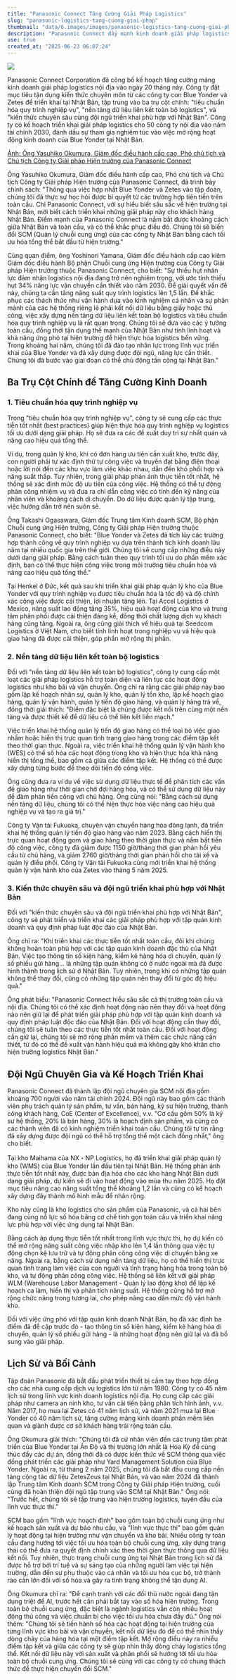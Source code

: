 ```yaml
---
title: "Panasonic Connect Tăng Cường Giải Pháp Logistics"
slug: "panasonic-logistics-tang-cuong-giai-phap"
thumbnail: "data/6.images/images/panasonic-logistics-tang-cuong-giai-phap.webp"
description: "Panasonic Connect đẩy mạnh kinh doanh giải pháp logistics tại Nhật Bản với ba trụ cột chính, tận dụng kinh nghiệm toàn cầu và nhắc đến trường hợp thành công tại Việt Nam."
use: true
created_at: "2025-06-23 06:07:24"
---
```


![](/images/20250623-00000001-impclw-000-1-view.webp)

Panasonic Connect Corporation đã công bố kế hoạch tăng cường mảng kinh doanh giải pháp logistics nội địa vào ngày 20 tháng này. Công ty đặt mục tiêu tận dụng kiến thức chuyên môn từ các công ty con Blue Yonder và Zetes để triển khai tại Nhật Bản, tập trung vào ba trụ cột chính: "tiêu chuẩn hóa quy trình nghiệp vụ", "nền tảng dữ liệu liên kết toàn bộ logistics", và "kiến thức chuyên sâu cùng đội ngũ triển khai phù hợp với Nhật Bản". Công ty có kế hoạch triển khai giải pháp logistics cho 50 công ty nội địa vào năm tài chính 2030, đánh dấu sự tham gia nghiêm túc vào việc mở rộng hoạt động kinh doanh của Blue Yonder tại Nhật Bản.

[Ảnh: Ông Yasuhiko Okumura, Giám đốc điều hành cấp cao, Phó chủ tịch và Chủ tịch Công ty Giải pháp Hiện trường của Panasonic Connect](https://cloud.watch.impress.co.jp/img/clw/docs/2024/658/html/okumura_o.jpg.html)

Ông Yasuhiko Okumura, Giám đốc điều hành cấp cao, Phó chủ tịch và Chủ tịch Công ty Giải pháp Hiện trường của Panasonic Connect, đã trình bày chính sách: "Thông qua việc hợp nhất Blue Yonder và Zetes vào tập đoàn, chúng tôi đã thực sự học hỏi được bí quyết từ các trường hợp tiên tiến trên toàn cầu. Chỉ Panasonic Connect, với sự hiểu biết sâu sắc về hiện trường tại Nhật Bản, mới biết cách triển khai những giải pháp này cho khách hàng Nhật Bản. Điểm mạnh của Panasonic Connect là nắm bắt được khoảng cách giữa Nhật Bản và toàn cầu, và có thể khắc phục điều đó. Chúng tôi sẽ biến đổi SCM (Quản lý chuỗi cung ứng) của các công ty Nhật Bản bằng cách tối ưu hóa tổng thể bắt đầu từ hiện trường."

Cùng quan điểm, ông Yoshinori Yamana, Giám đốc điều hành cấp cao kiêm Giám đốc điều hành Bộ phận Chuỗi cung ứng Hiện trường của Công ty Giải pháp Hiện trường thuộc Panasonic Connect, cho biết: "Sự thiếu hụt nhân lực đảm nhận logistics nội địa đang trở nên nghiêm trọng, với ước tính thiếu hụt 34% năng lực vận chuyển cần thiết vào năm 2030. Để giải quyết vấn đề này, chúng ta cần tăng năng suất quy trình logistics lên 1,5 lần. Để khắc phục các thách thức như vận hành dựa vào kinh nghiệm cá nhân và sự phân mảnh của các hệ thống riêng lẻ phải kết nối dữ liệu bằng giấy hoặc thủ công, việc xây dựng nền tảng dữ liệu liên kết toàn bộ logistics và tiêu chuẩn hóa quy trình nghiệp vụ là rất quan trọng. Chúng tôi sẽ đưa vào các ý tưởng toàn cầu, đồng thời tận dụng thế mạnh của Nhật Bản như tính linh hoạt và khả năng ứng phó tại hiện trường để hiện thực hóa logistics bền vững. Trong khoảng hai năm, chúng tôi đã đào tạo nhân lực trong lĩnh vực triển khai của Blue Yonder và đã xây dựng được đội ngũ, năng lực cần thiết. Chúng tôi đã bước vào giai đoạn có thể chủ động tấn công tại Nhật Bản."

## Ba Trụ Cột Chính để Tăng Cường Kinh Doanh

### 1. Tiêu chuẩn hóa quy trình nghiệp vụ

Trong "tiêu chuẩn hóa quy trình nghiệp vụ", công ty sẽ cung cấp các thực tiễn tốt nhất (best practices) giúp hiện thực hóa quy trình nghiệp vụ logistics tối ưu dưới dạng giải pháp. Họ sẽ đưa ra các đề xuất duy trì sự nhất quán và nâng cao hiệu quả tổng thể.

Ví dụ, trong quản lý kho, khi có đơn hàng ưu tiên cần xuất kho, trước đây, con người phải tự xác định thứ tự công việc và truyền đạt bằng điện thoại hoặc lời nói đến các khu vực làm việc khác nhau, dẫn đến khó phối hợp và năng suất thấp. Tuy nhiên, trong giải pháp phản ánh thực tiễn tốt nhất, hệ thống sẽ xác định mức độ ưu tiên của công việc. Hệ thống có thể tự động phân công nhiệm vụ và đưa ra chỉ dẫn công việc có tính đến kỹ năng của nhân viên và khoảng cách di chuyển. Do dữ liệu được quản lý tập trung, việc hướng dẫn trở nên suôn sẻ.

Ông Takashi Ogasawara, Giám đốc Trung tâm Kinh doanh SCM, Bộ phận Chuỗi cung ứng Hiện trường, Công ty Giải pháp Hiện trường thuộc Panasonic Connect, cho biết: "Blue Yonder và Zetes đã tích lũy các trường hợp thành công về quy trình nghiệp vụ dựa trên thành tích kinh doanh lâu năm tại nhiều quốc gia trên thế giới. Chúng tôi sẽ cung cấp những điều này dưới dạng giải pháp. Bằng cách tuân theo quy trình tối ưu do phần mềm xác định, bạn có thể thực hiện công việc trong môi trường tiêu chuẩn hóa và nâng cao hiệu quả tổng thể."

Tại Henkel ở Đức, kết quả sau khi triển khai giải pháp quản lý kho của Blue Yonder với quy trình nghiệp vụ được tiêu chuẩn hóa là tốc độ và độ chính xác công việc được cải thiện, lợi nhuận tăng lên. Tại Accel Logistics ở Mexico, năng suất lao động tăng 35%, hiệu quả hoạt động của kho và trung tâm phân phối được cải thiện đáng kể, đồng thời chất lượng dịch vụ khách hàng cũng tăng. Ngoài ra, ông cũng giải thích về hiệu quả tại Seedcom Logistics ở Việt Nam, cho biết tính linh hoạt trong nghiệp vụ và hiệu quả giao hàng đã được cải thiện, góp phần mở rộng thị phần.

### 2. Nền tảng dữ liệu liên kết toàn bộ logistics

Đối với "nền tảng dữ liệu liên kết toàn bộ logistics", công ty cung cấp một loạt các giải pháp logistics hỗ trợ toàn diện và liên tục các hoạt động logistics như kho bãi và vận chuyển. Ông chỉ ra rằng các giải pháp này bao gồm lập kế hoạch nhân sự, quản lý kho, quản lý tồn kho, lập kế hoạch giao hàng, quản lý vận hành, quản lý tiến độ giao hàng, và quản lý hàng trả về, đồng thời giải thích: "Điểm đặc biệt là chúng được kết nối trên cùng một nền tảng và được thiết kế để dữ liệu có thể liên kết liền mạch."

Việc triển khai hệ thống quản lý tiến độ giao hàng có thể loại bỏ việc giao nhầm hoặc hiển thị trực quan tình trạng giao hàng trong các điểm tập kết theo thời gian thực. Ngoài ra, việc triển khai hệ thống quản lý vận hành kho (WES) có thể số hóa các hoạt động trong kho và hiện thực hóa khả năng hiển thị tổng thể, bao gồm cả giữa các điểm tập kết. Hệ thống có thể được xây dựng từng bước để theo dõi tiến độ công việc.

Ông cũng đưa ra ví dụ về việc sử dụng dữ liệu thực tế để phân tích các vấn đề giao hàng như thời gian chờ đợi hàng hóa, và có thể sử dụng dữ liệu này để đàm phán tiền công với chủ hàng. Ông cũng nói: "Bằng cách sử dụng nền tảng dữ liệu, chúng tôi có thể hiện thực hóa việc nâng cao hiệu quả nghiệp vụ và tạo ra giá trị."

Công ty Vận tải Fukuoka, chuyên vận chuyển hàng hóa đông lạnh, đã triển khai hệ thống quản lý tiến độ giao hàng vào năm 2023. Bằng cách hiển thị trực quan hoạt động gom và giao hàng theo thời gian thực và nắm bắt tiến độ công việc, công ty đã giảm được 1150 giờ/tháng thời gian phản hồi yêu cầu từ chủ hàng, và giảm 2760 giờ/tháng thời gian phản hồi cho tài xế và quản lý điều phối. Công ty Vận tải Fukuoka cũng mới triển khai hệ thống quản lý vận hành kho của Zetes vào tháng 5 năm 2025.

### 3. Kiến thức chuyên sâu và đội ngũ triển khai phù hợp với Nhật Bản

Đối với "kiến thức chuyên sâu và đội ngũ triển khai phù hợp với Nhật Bản", công ty sẽ phát triển và triển khai các giải pháp phù hợp với tập quán kinh doanh và quy định pháp luật độc đáo của Nhật Bản.

Ông chỉ ra: "Khi triển khai các thực tiễn tốt nhất toàn cầu, đôi khi chúng không hoàn toàn phù hợp với các tập quán kinh doanh đặc thù của Nhật Bản. Việc tạo thông tin số kiện hàng, kiểm kê hàng hóa di chuyển, quản lý số phiếu gửi hàng... là những tập quán không có ở nước ngoài mà đã được hình thành trong lịch sử ở Nhật Bản. Tuy nhiên, trong khi có những tập quán không thể thay đổi, cũng có những tập quán nên thay đổi từ góc độ hiệu quả."

Ông phát biểu: "Panasonic Connect hiểu sâu sắc cả thị trường toàn cầu và nội địa. Chúng tôi có thể xác định hoạt động nào nên thay đổi và hoạt động nào nên giữ lại để phát triển giải pháp phù hợp với tập quán kinh doanh và quy định pháp luật độc đáo của Nhật Bản. Đối với hoạt động cần thay đổi, chúng tôi sẽ tuân theo các thực tiễn tốt nhất toàn cầu. Đối với hoạt động cần giữ lại, chúng tôi sẽ mở rộng phần mềm và thêm các chức năng cần thiết, từ đó có thể đề xuất vận hành hiệu quả mà không gây khó khăn cho hiện trường logistics Nhật Bản."

## Đội Ngũ Chuyên Gia và Kế Hoạch Triển Khai

Panasonic Connect đã thành lập đội ngũ chuyên gia SCM nội địa gồm khoảng 700 người vào năm tài chính 2024. Đội ngũ này bao gồm các thành viên phụ trách quản lý sản phẩm, tư vấn, bán hàng, kỹ sư hiện trường, thành công khách hàng, CoE (Center of Excellence), v.v. "Cơ cấu gồm 50% là kỹ sư hệ thống, 20% là bán hàng, 30% là hoạch định sản phẩm, và cũng có các thành viên đã có kinh nghiệm triển khai toàn cầu. Chúng tôi tự tin rằng đã xây dựng được đội ngũ có thể hỗ trợ tổng thể một cách đồng nhất," ông cho biết.

Tại kho Maihama của NX・NP Logistics, họ đã triển khai giải pháp quản lý kho (WMS) của Blue Yonder lần đầu tiên tại Nhật Bản. Hệ thống phản ánh thực tiễn tốt nhất này, được bản địa hóa cho các kho hàng Nhật Bản dưới dạng giải pháp, dự kiến sẽ đi vào hoạt động vào mùa thu năm 2025. Họ đặt mục tiêu nâng cao năng suất tổng thể khoảng 1,2 lần và cũng có kế hoạch xây dựng đây thành mô hình mẫu để nhân rộng.

Kho này cũng là kho logistics cho sản phẩm của Panasonic, và cả hai bên đang cùng nỗ lực số hóa bằng cơ chế tinh gọn toàn cầu và triển khai năng lực phù hợp với việc ứng dụng tại Nhật Bản.

Bằng cách áp dụng thực tiễn tốt nhất trong lĩnh vực thực thi, họ dự kiến có thể mở rộng năng suất công việc nhập kho lên 1,4 lần thông qua việc tự động chọn kệ lưu trữ và tự động phân công công việc di chuyển bằng xe nâng. Ngoài ra, bằng cách sử dụng nền tảng dữ liệu, họ có thể hiển thị trực quan tình trạng làm việc của con người và tình trạng hàng hóa trong toàn bộ kho, và tự động phân công công việc. Hệ thống sẽ liên kết với giải pháp WLM (Warehouse Labor Management - Quản lý lao động kho) để lập kế hoạch ca làm, hiển thị và phân tích năng suất. Hệ thống cũng hỗ trợ mở rộng chức năng trong tương lai, cho phép nâng cao dần mức độ vận hành kho.

Đối với việc ứng phó với tập quán kinh doanh Nhật Bản, họ đã xác định ba điểm đã đề cập trước đó - tạo thông tin số kiện hàng, kiểm kê hàng hóa di chuyển, quản lý số phiếu gửi hàng - là những hoạt động nên giữ lại và đã bổ sung vào giải pháp.

## Lịch Sử và Bối Cảnh

Tập đoàn Panasonic đã bắt đầu phát triển thiết bị cầm tay theo hợp đồng cho các nhà cung cấp dịch vụ logistics lớn từ năm 1980. Công ty có 45 năm lịch sử trong lĩnh vực kinh doanh logistics nội địa. Họ cung cấp các giải pháp như camera an ninh kho, tư vấn cải tiến bằng phân tích hình ảnh, v.v. Năm 2017, họ mua lại Zetes có 41 năm lịch sử, và năm 2021 mua lại Blue Yonder có 40 năm lịch sử, tăng cường mảng kinh doanh phần mềm liên quan và giành được cơ sở khách hàng trải rộng toàn cầu.

Ông Okumura giải thích: "Chúng tôi đã cử nhân viên đến các trung tâm phát triển của Blue Yonder tại Ấn Độ và thị trường lớn nhất là Hoa Kỳ để cùng thúc đẩy các dự án, đồng thời đã có được kiến thức về SCM thông qua việc đồng phát triển các giải pháp như Yard Management Solution của Blue Yonder. Ngoài ra, từ tháng 2 năm 2025, chúng tôi đã bắt đầu cung cấp nền tảng cộng tác dữ liệu ZetesZeus tại Nhật Bản, và vào năm 2024 đã thành lập Trung tâm Kinh doanh SCM trong Công ty Giải pháp Hiện trường, cuối cùng đã hoàn thiện đội ngũ tập trung vào SCM tại Nhật Bản." Ông nói: "Trước hết, chúng tôi sẽ tập trung vào hiện trường logistics, tuyến đầu của lĩnh vực thực thi."

SCM bao gồm "lĩnh vực hoạch định" bao gồm toàn bộ chuỗi cung ứng như kế hoạch sản xuất và dự báo nhu cầu, và "lĩnh vực thực thi" bao gồm quản lý hoạt động tại hiện trường như vận chuyển và kho bãi. Nhiều công ty toàn cầu đang hướng tới việc tối ưu hóa toàn bộ chuỗi cung ứng, xây dựng trạng thái có thể đưa ra quyết định chính xác theo thời gian thực thông qua dữ liệu kết nối. Tuy nhiên, thực trạng chuỗi cung ứng tại Nhật Bản trong lịch sử đã được hỗ trợ bởi trí tuệ và sự sáng tạo của những người làm việc tại hiện trường, dẫn đến sự phụ thuộc vào cá nhân và tối ưu hóa cục bộ, trở thành rào cản lớn đối với số hóa và gây ra tình trạng không thể tận dụng AI.

Ông Okumura chỉ ra: "Để cạnh tranh với các đối thủ nước ngoài đang tận dụng triệt để AI, trước hết cần phải bắt tay vào số hóa hiện trường. Trong toàn bộ chuỗi cung ứng, đặc biệt là ngành logistics vẫn còn nhiều hoạt động thủ công và việc chuẩn bị cho việc tối ưu hóa chưa đầy đủ." Ông nói thêm: "Chúng tôi sẽ tiến hành số hóa các hoạt động tại hiện trường của từng lĩnh vực kho bãi và vận chuyển, kết nối dữ liệu đó để có thể nhìn thấy dòng chảy của hàng hóa tại một điểm tập kết. Mở rộng điều này ra nhiều điểm tập kết và giữa các công ty sẽ giúp nhìn thấy dòng chảy logistics tổng thể. Kết nối dữ liệu này với sản xuất và phân phối sẽ hướng tới tối ưu hóa toàn bộ chuỗi cung ứng. Chúng tôi sẽ cùng với các công ty có chung thách thức để thực hiện chuyển đổi SCM."